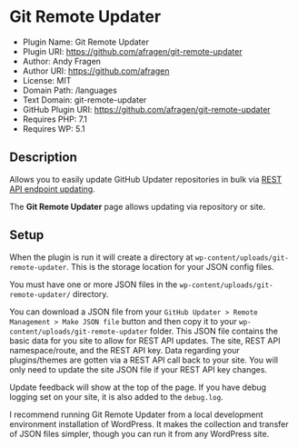 # Git Remote Updater

 * Plugin Name:       Git Remote Updater
 * Plugin URI:        https://github.com/afragen/git-remote-updater
 * Author:            Andy Fragen
 * Author URI:        https://github.com/afragen
 * License:           MIT
 * Domain Path:       /languages
 * Text Domain:       git-remote-updater
 * GitHub Plugin URI: https://github.com/afragen/git-remote-updater
 * Requires PHP:      7.1
 * Requires WP:       5.1

## Description

Allows you to easily update GitHub Updater repositories in bulk via [REST API endpoint updating](https://github.com/afragen/github-updater/wiki/Remote-Management---RESTful-Endpoints).

The **Git Remote Updater** page allows updating via repository or site.

## Setup

When the plugin is run it will create a directory at `wp-content/uploads/git-remote-updater`. This is the storage location for your JSON config files.

You must have one or more JSON files in the `wp-content/uploads/git-remote-updater/` directory.

You can download a JSON file from your `GitHub Updater > Remote Management > Make JSON file` button and then copy it to your `wp-content/uploads/git-remote-updater` folder. This JSON file contains the basic data for you site to allow for REST API updates. The site, REST API namespace/route, and the REST API key. Data regarding your plugins/themes are gotten via a REST API call back to your site. You will only need to update the site JSON file if your REST API key changes.

Update feedback will show at the top of the page. If you have debug logging set on your site, it is also added to the `debug.log`.

I recommend running Git Remote Updater from a local development environment installation of WordPress. It makes the collection and transfer of JSON files simpler, though you can run it from any WordPress site.
